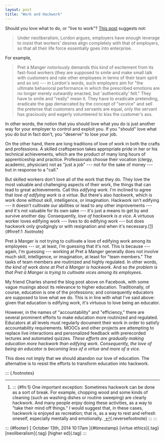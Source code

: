 ```yaml
---
layout: post
title: "Work and Hackwork"
---
```



Should you love what to do, or "live to work"? [This post](http://thenewinquiry.com/blogs/marginal-utility/liquid-authenticity/) suggests not:

> Under neoliberalism, Lordon argues, employers have enough leverage to insist that workers' desires align completely with that of employers, so that all their life force essentially goes into enterprise.

For example,

> Pret à Manger notoriously demands this kind of excitement from its fast-food workers (they are supposed to smile and make small talk with customers and rate other employees in terms of their team spirit and so on) --- in Lordon's words, such employers aim for "the ultimate behavioral performance in which the prescribed emotions are no longer merely outwardly enacted, but 'authentically' felt." They have to smile and "really" mean it. They have to eradicate pretending, eradicate the gap demarcated by the concept of "service" and sell the pretense that customers and servants are equal, only the servant has graciously and eagerly volunteered to kiss the customer's ass.

In other words, the notion that you should love what you do is just another way for your employer to control and exploit you. If you "should" love what you do but in fact don't, you "deserve" to lose your job.

On the other hand, there are long traditions of love of work in both the crafts and professions. A skilled craftsperson takes appropriate pride in her or his technical achievements, which are the product of many long hours of apprenticeship and practice. Professionals choose their vocation (clergy, academic, physician) not as "just a job" --- not for the sake of money --- but in response to a "call."

But skilled workers don't love all of the work that they do. They love the most valuable and challenging aspects of their work, the things that can lead to great achievements. Call this *edifying work*. I'm inclined to agree that *love of edifying work is a virtue*. But there's also *hackwork*, which is work done without skill, intelligence, or imagination. Hackwork isn't edifying --- it doesn't cultivate our abilities or lead to any other improvements --- and it's not valuable for its own sake --- it's just a means to get by and survive another day. Consequently, *love of hackwork is a vice*. A virtuous worker loves edifying work --- lives to do edifying work --- but does hackwork only grudgingly or with resignation and when it's necessary.[\[1\]](#fn:1 "see footnote"){#fnref:1 .footnote}

Pret à Manger is not trying to cultivate a love of edifying work among its employees --- or, at least, I'm guessing that it's not. This is because --- again, I'm guessing --- working at Pret à Manger generally does not involve much skill, intelligence, or imagination, at least for "team members." The tasks of team members are routinized and highly regulated. In other words, *the kind of work done at Pret à Manger is hackwork*. And so *the problem is that Pret à Manger is trying to cultivate vices among its employees*.

My friend Charles shared the blog post above on Facebook, with some vague musings about its relevance to higher education. Traditionally, of course, education is one of the professions; and consequently educators are supposed to love what we do. This is in line with what I've said above: given that education is edifying work, it's virtuous to love being an educator.

However, in the names of "accountability" and "efficiency," there are several prominent efforts to make education more routinized and regulated. Educators at all levels must regularly document their work in order to satisfy accountability requirements. MOOCs and other projects are attempting to replace live interactions and personalized feedback with prerecorded lectures and automated quizzes. *These efforts are gradually making education more hackwork than edifying work. Consequently, the love of being an educator is becoming less of a virtue and more of a vice.*

This does not imply that we should abandon our love of education. The alternative is to resist the efforts to transform education into hackwork.

::: {.footnotes}

------------------------------------------------------------------------

1.  ::: {#fn:1}
    One important exception: Sometimes hackwork can be done as a sort of break. For example, chopping wood and some kinds of cleaning (such as washing dishes or routine sweeping) are clearly hackwork. And many people enjoy doing these activities, as a way to "take their mind off things." I would suggest that, in these cases, hackwork is enjoyed as recreation; that is, as a way to rest and refresh oneself, especially mentally and emotionally. [ ↩](#fnref:1 "return to article"){.reversefootnote}
    :::
:::

::: {#footer}
[ October 13th, 2014 10:17am ]{#timestamp} [virtue ethics]{.tag} [neoliberalism]{.tag} [higher ed]{.tag}
:::
